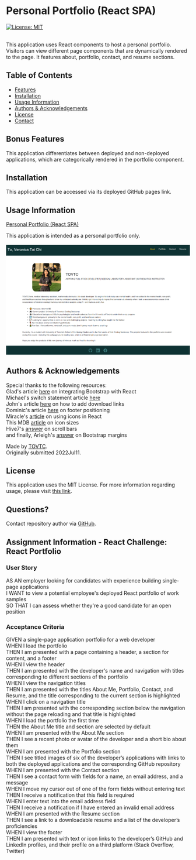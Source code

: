 
  # Personal Portfolio (React SPA)
  [![License: MIT](https://img.shields.io/badge/License-MIT-yellow.svg)](https://opensource.org/licenses/MIT)</br></br>
    
  This application uses React components to host a personal portfolio. Visitors can view different page components that are dynamically rendered to the page. It features about, portfolio, contact, and resume sections.
  
  ## Table of Contents
  * [Features](#features)
  * [Installation](#installation)
  * [Usage Information](#usage)
  * [Authors & Acknowledgements](#credits)
  * [License](#license)
  * [Contact](#questions)
  
  ## Bonus Features<a name="features"></a>
  This application differentiates between deployed and non-deployed applications, which are categorically rendered in the portfolio component.
    
  ## Installation <a name="installation"></a>
  This application can be accessed via its deployed GitHub pages link.
  
  ## Usage Information<a name="usage"></a>
  [Personal Portfolio (React SPA)](https://tovtc.github.io/react-portfolio-scscbc-challenge/)</br>
    
  This application is intended as a personal portfolio only.</br>
  </br>![Personal Portfolio (React SPA)](./tovtc.png "Personal Portfolio (React SPA)")</br>
    
  ## Authors & Acknowledgements<a name="credits"></a>
  Special thanks to the following resources:</br>
  Glad's article [here](https://blog.logrocket.com/using-bootstrap-with-react-tutorial-with-examples/) on integrating Bootstrap with React</br>
  Michael's switch statement article [here](https://medium.com/nerd-for-tech/a-case-to-switch-using-switch-statements-in-react-e83e01154f60)</br>
  John's article [here](https://thewebdev.info/2021/05/24/how-to-download-file-in-react-js/) on how to add download links</br>
  Dominic's article [here](https://www.freecodecamp.org/news/how-to-keep-your-footer-where-it-belongs-59c6aa05c59c/) on footer positioning</br>
  Miracle's [article](https://www.freecodecamp.org/news/how-to-use-react-icons/) on using icons in React</br>
  This MDB [article](https://mdbootstrap.com/docs/react/content/icons-usage/#:~:text=To%20increase%20icon%20sizes%20relative,size%3D%225x%22%20props.&text=If%20your%20icons%20are%20getting,you%20have%20sufficient%20line%2Dheight.) on icon sizes</br>
  Hive7's [answer](https://stackoverflow.com/questions/18548465/prevent-scroll-bar-from-adding-up-to-the-width-of-page-on-chrome) on scroll bars</br>
  and finally, Arleigh's [answer](https://stackoverflow.com/questions/69301335/bootstrap-padding-left-and-right-is-not-working) on Bootstrap margins

  
  Made by [TOVTC](https://github.com/TOVTC).</br>
  Originally submitted 2022Jul11.
  
  ## License<a name="license"></a>
  This application uses the MIT License. For more information regarding usage, please visit [this link](https://opensource.org/licenses/MIT).
    
  ## Questions?<a name="questions"></a>
  Contact repository author via [GitHub](https://github.com/TOVTC).</br>
    
  ## Assignment Information - React Challenge: React Portfolio
  ### User Story
  AS AN employer looking for candidates with experience building single-page applications</br>
  I WANT to view a potential employee's deployed React portfolio of work samples</br>
  SO THAT I can assess whether they're a good candidate for an open position

  ### Acceptance Criteria
  GIVEN a single-page application portfolio for a web developer</br>
  WHEN I load the portfolio</br>
  THEN I am presented with a page containing a header, a section for content, and a footer</br>
  WHEN I view the header</br>
  THEN I am presented with the developer's name and navigation with titles corresponding to different sections of the portfolio</br>
  WHEN I view the navigation titles</br>
  THEN I am presented with the titles About Me, Portfolio, Contact, and Resume, and the title corresponding to the current section is highlighted</br>
  WHEN I click on a navigation title</br>
  THEN I am presented with the corresponding section below the navigation without the page reloading and that title is highlighted</br>
  WHEN I load the portfolio the first time</br>
  THEN the About Me title and section are selected by default</br>
  WHEN I am presented with the About Me section</br>
  THEN I see a recent photo or avatar of the developer and a short bio about them</br>
  WHEN I am presented with the Portfolio section</br>
  THEN I see titled images of six of the developer’s applications with links to both the deployed applications and the corresponding GitHub repository</br>
  WHEN I am presented with the Contact section</br>
  THEN I see a contact form with fields for a name, an email address, and a message</br>
  WHEN I move my cursor out of one of the form fields without entering text</br>
  THEN I receive a notification that this field is required</br>
  WHEN I enter text into the email address field</br>
  THEN I receive a notification if I have entered an invalid email address</br>
  WHEN I am presented with the Resume section</br>
  THEN I see a link to a downloadable resume and a list of the developer’s proficiencies</br>
  WHEN I view the footer</br>
  THEN I am presented with text or icon links to the developer’s GitHub and LinkedIn profiles, and their profile on a third platform (Stack Overflow, Twitter)</br>